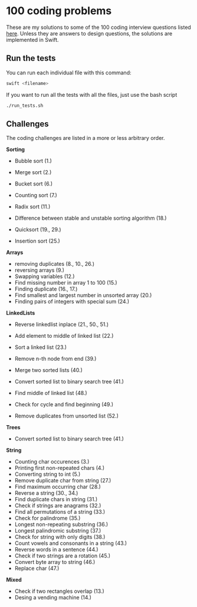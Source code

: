 # 100 coding problems
These are my solutions to some of the 100 coding interview questions listed [here](https://codeburst.io/100-coding-interview-questions-for-programmers-b1cf74885fb7). Unless they are answers to design questions, the solutions are implemented in Swift.

## Run the tests
You can run each individual file with this command:
```bash
swift <filename>
```

If you want to run all the tests with all the files, just use the bash script
```bash
./run_tests.sh
```

## Challenges
The coding challenges are listed in a more or less arbitrary order. 

**Sorting**
- Bubble sort (1.)
- Merge sort (2.)

- Bucket sort (6.)
- Counting sort (7.)
- Radix sort (11.)
- Difference between stable and unstable sorting algorithm (18.)
- Quicksort (19., 29.)
- Insertion sort (25.)

**Arrays**
-  removing duplicates (8., 10., 26.)
- reversing arrays (9.)
- Swapping variables (12.)
- Find missing number in array 1 to 100 (15.)
-  Finding duplicate (16., 17.)
- Find smallest and largest number in unsorted array (20.)
- Finding pairs of integers with special sum (24.)

**LinkedLists**
-  Reverse linkedlist inplace (21., 50., 51.)
- Add element to middle of linked list (22.)
- Sort a linked list (23.)
- Remove n-th node from end (39.)

- Merge two sorted lists (40.)
- Convert sorted list to binary search tree (41.)

- Find middle of linked list (48.)
- Check for cycle and find beginning (49.)
- Remove duplicates from unsorted list (52.)

**Trees**
- Convert sorted list to binary search tree (41.)

**String**
- Counting char occurences (3.)
- Printing first non-repeated chars (4.)
- Converting string to int (5.)
- Remove duplicate char from string (27.)
- Find maximum occurring char (28.)
- Reverse a string (30., 34.)
- Find duplicate chars in string (31.)
- Check if strings are anagrams (32.)
- Find all permutations of a string (33.)
- Check for palindrome (35.)
- Longest non-repeating substring (36.)
- Longest palindromic substring (37.)
- Check for string with only digits (38.)
- Count vowels and consonants in a string (43.)
- Reverse words in a sentence (44.)
- Check if two strings are a rotation (45.)
- Convert byte array to string (46.)
- Replace char (47.)

**Mixed**
- Check if two rectangles overlap (13.)
- Desing a vending machine (14.)
